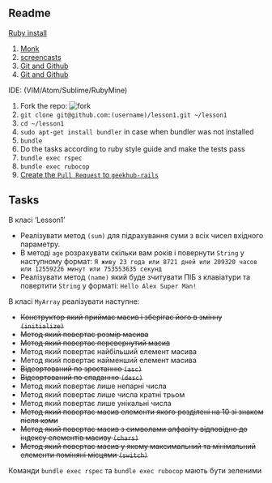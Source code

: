Readme
-
[Ruby install](https://gist.github.com/galulex/2304847)

1. [Monk](https://rubymonk.com/)
2. [screencasts](http://ruby.hasbrains.org/screencasts)
3. [Git and Github](https://www.youtube.com/watch?v=uUuTYDg9XoI)
4. [Git and Github](https://try.github.io)

IDE: (VIM/Atom/Sublime/RubyMine)

1. Fork the repo: ![fork](http://kodi.wiki/images/d/d8/Github_fork.jpg)
2. `git clone git@github.com:(username)/lesson1.git ~/lesson1`
3. `cd ~/lesson1`
4. `sudo apt-get install bundler` in case when bundler was not installed
5. `bundle`
6. Do the tasks according to ruby style guide and make the tests pass
7. `bundle exec rspec`
8. `bundle exec rubocop`
9. [Create the `Pull Request` to `geekhub-rails`](https://help.github.com/articles/using-pull-requests/)

Tasks
-

В класі ’Lesson1’

- Реалізувати метод `(sum)` для підрахування суми з всіх чисел вхідного параметру.
- В методі `age` розрахувати скільки вам років і повернути `String` у наступному формат:
`Я живу 23 года или 8721 дней или 209320 часов или 12559226 минут или 753553635 секунд`
- Реалізувати метод `(name)` який буде зчитувати ПІБ з клавіатури та повертити `String` у форматі:
`Hello Alex Super Man!`

В класі `MyArray` реалізувати наступне:

- ~~Конструктор який приймає масив і зберігає його в змінну `(initialize)`~~
- ~~Метод який повертає розмір масива~~
- ~~Метод який повертає перевернутий масив~~
- Метод який повертає найбільший елемент масива
- Метод який повертає найменший елемент масива
- ~~Відсортований по зростанню `(asc)`~~
- ~~Відсортований по спаданню `(desc)`~~
- Метод який повертає лише непарні числа
- Метод який повертає лише числа кратні трьом
- Метод який повертає лише унікальні числа
- ~~Метод який повертає масив елементи якого розділені на 10 зі знаком після коми~~
- ~~Метод який повертає масив з символами алфавіту відповідно до індексу елементів масиву `(chars)`~~
- ~~Метод який повертає масив у якому максимальний та мінімальний елементи поміняні місцями `(switch)`~~

Команди `bundle exec rspec` та `bundle exec rubocop` мають бути зеленими
